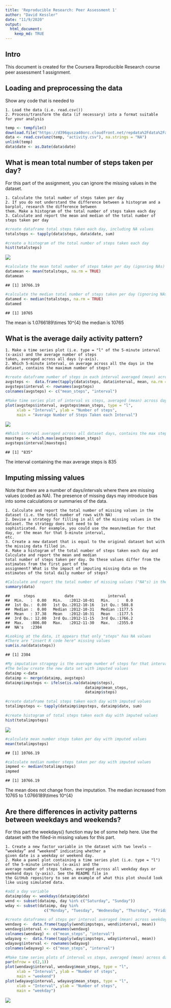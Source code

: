 ```yaml
---
title: 'Reproducible Research: Peer Assessment 1'
author: "David Kessler"
date: "11/9/2020"
output:
  html_document:
    keep_md: TRUE
---
```


## Intro

This document is created for the Coursera Reproducible Research course peer assessment 1 assignment.

## Loading and preprocessing the data

Show any code that is needed to

    1. Load the data (i.e. read.csv())
    2. Process/transform the data (if necessary) into a format suitable for your analysis


```r
temp <- tempfile()
download.file("https://d396qusza40orc.cloudfront.net/repdata%2Fdata%2Factivity.zip",temp)
data <- read.csv(unz(temp, "activity.csv"), na.strings = "NA")
unlink(temp)
data$date <- as.Date(data$date)
```

## What is mean total number of steps taken per day?

For this part of the assignment, you can ignore the missing values in the dataset.

    1. Calculate the total number of steps taken per day
    2. If you do not understand the difference between a histogram and a barplot, research the difference between
    them. Make a histogram of the total number of steps taken each day
    3. Calculate and report the mean and median of the total number of steps taken per day


```r
#create dataframe total steps taken each day, including NA values
totalsteps <- tapply(data$steps, data$date, sum)

#create a histogram of the total number of steps taken each day
hist(totalsteps)
```

![](DMKesslerPeerAssessment1_files/figure-html/mean_total_number_of_steps_taken_per_day-1.png)<!-- -->

```r
#calculate the mean total number of steps taken per day (ignoring NAs)
datamean <- mean(totalsteps, na.rm = TRUE)
datamean
```

```
## [1] 10766.19
```

```r
#calculate the median total number of steps taken per day (ignoring NAs)
datamed <- median(totalsteps, na.rm = TRUE)
datamed
```

```
## [1] 10765
```
The mean is 1.0766189\times 10^{4} the median is 10765

## What is the average daily activity pattern?
    1. Make a time series plot (i.e. type = "l" of the 5-minute interval (x-axis) and the average number of steps 
    taken, averaged across all days (y-axis).
    2. Which 5-minute interval, on average across all the days in the dataset, contains the maximum number of steps?
    

```r
#create dataframe number of steps in each interval averaged (mean) across days
avgsteps <-  data.frame(tapply(data$steps, data$interval, mean, na.rm = TRUE))
avgsteps$interval <- rownames(avgsteps)
colnames(avgsteps) <- c("mean_steps", "interval")

#Make time series plot of interval vs steps, averaged (mean) across days
plot(avgsteps$interval, avgsteps$mean_steps, type = "l",
     xlab = "Interval", ylab = "Number of steps",
     main = "Average Number of Steps Taken each Interval")
```

![](DMKesslerPeerAssessment1_files/figure-html/What_is_the_average_daily_activity_pattern-1.png)<!-- -->

```r
#Which interval averaged across all dataset days, contains the max steps?
maxsteps <- which.max(avgsteps$mean_steps)
avgsteps$interval[maxsteps]
```

```
## [1] "835"
```
The interval containing the max average steps is 835

## Imputing missing values
Note that there are a number of days/intervals where there are missing values (coded as NA). The presence of missing 
days may introduce bias into some calculations or summaries of the data.

    1. Calculate and report the total number of missing values in the dataset (i.e. the total number of rows with NA)
    2. Devise a strategy for filling in all of the missing values in the dataset. The strategy does not need to be 
    sophisticated. For example, you could use the mean/median for that day, or the mean for that 5-minute interval, 
    etc.
    3. Create a new dataset that is equal to the original dataset but with the missing data filled in.
    4. Make a histogram of the total number of steps taken each day and Calculate and report the mean and median 
    total number of steps taken per day. Do these values differ from the estimates from the first part of the 
    assignment? What is the impact of imputing missing data on the estimates of the total daily number of steps?


```r
#Calculate and report the total number of missing values ("NA"s) in the dataset
summary(data)
```

```
##      steps             date               interval     
##  Min.   :  0.00   Min.   :2012-10-01   Min.   :   0.0  
##  1st Qu.:  0.00   1st Qu.:2012-10-16   1st Qu.: 588.8  
##  Median :  0.00   Median :2012-10-31   Median :1177.5  
##  Mean   : 37.38   Mean   :2012-10-31   Mean   :1177.5  
##  3rd Qu.: 12.00   3rd Qu.:2012-11-15   3rd Qu.:1766.2  
##  Max.   :806.00   Max.   :2012-11-30   Max.   :2355.0  
##  NA's   :2304
```

```r
#Looking at the data, it appears that only "steps" has NA values
#There are "insert R code here" missing values
sum(is.na(data$steps))
```

```
## [1] 2304
```

```r
#My imputation stragegy is the average number of steps for that interval
#The below create the new data set with imputed values
dataimp <-data
dataimp <- merge(dataimp, avgsteps) 
dataimp$impsteps <- ifelse(is.na(dataimp$steps),
                                   dataimp$mean_steps,
                                   dataimp$steps)

#create dataframe total steps taken each day with imputed values
totalimpsteps <- tapply(dataimp$impsteps, dataimp$date, sum)

#create histogram of total steps taken each day with imputed values
hist(totalimpsteps)
```

![](DMKesslerPeerAssessment1_files/figure-html/Imputing_missing_values-1.png)<!-- -->

```r
#calculate mean number steps taken per day with imputed values
mean(totalimpsteps)
```

```
## [1] 10766.19
```

```r
#calculate median number steps taken per day with imputed values
impmed <- median(totalimpsteps)
impmed
```

```
## [1] 10766.19
```
The mean does not change from the imputation.
The median increased from 10765 to 1.0766189\times 10^{4}

## Are there differences in activity patterns between weekdays and weekends?
For this part the weekdays() function may be of some help here. Use the dataset with the filled-in missing values for
this part.

    1. Create a new factor variable in the dataset with two levels – “weekday” and “weekend” indicating whether a 
    given date is a weekday or weekend day.
    2. Make a panel plot containing a time series plot (i.e. type = "l") of the 5-minute interval (x-axis) and the 
    average number of steps taken, averaged across all weekday days or weekend days (y-axis). See the README file in
    the GitHub repository to see an example of what this plot should look like using simulated data.

```r
#add a day variable
dataimp$day <- weekdays(dataimp$date)
wend <- subset(dataimp, day %in% c("Saturday", "Sunday"))
wday <- subset(dataimp, day %in% 
                 c("Monday", "Tuesday", "Wednesday", "Thursday", "Friday"))

#create dataframes of steps per interval averaged (mean) across weekdays/ends
wendavg <-  data.frame(tapply(wend$impsteps, wend$interval, mean))
wendavg$interval <- rownames(wendavg)
colnames(wendavg) <- c("mean_steps", "interval")
wdayavg <-  data.frame(tapply(wday$impsteps, wday$interval, mean))
wdayavg$interval <- rownames(wdayavg)
colnames(wdayavg) <- c("mean_steps", "interval")

#Make time series plots of interval vs steps, averaged (mean) across days
par(mfrow = c(2,1))
plot(wendavg$interval, wendavg$mean_steps, type = "l",
     xlab = "Interval", ylab = "Number of steps",
     main = "weekend")
plot(wdayavg$interval, wdayavg$mean_steps, type = "l",
     xlab = "Interval", ylab = "Number of steps",
     main = "weekday")
```

![](DMKesslerPeerAssessment1_files/figure-html/Are_there_differences_in_activity_patterns_between_weekdays_and_weekends-1.png)<!-- -->
